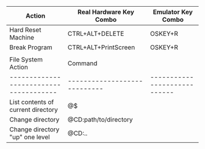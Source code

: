 | Action                               | Real Hardware Key Combo    | Emulator Key Combo         |
|--------------------------------------|----------------------------|----------------------------|
| Hard Reset Machine                   | CTRL+ALT+DELETE            | OSKEY+R                    |
| Break Program                        | CTRL+ALT+PrintScreen       | OSKEY+R                    |
|                                      |                            |                            |
| File System Action                   | Command                    |                            |
|--------------------------------------|----------------------------|----------------------------|
| List contents of current directory   | @$                         |                            |
| Change directory                     | @CD:path/to/directory      |                            |
| Change directory "up" one level      | @CD:..                     |                            |
